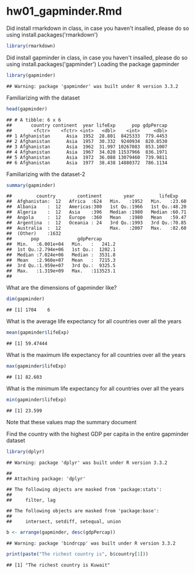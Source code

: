 hw01\_gapminder.Rmd
================

Did install rmarkdown in class, in case you haven't insalled, please do so using install.packages('rmarkdown')

``` r
library(rmarkdown)
```

Did install gapminder in class, in case you haven't insalled, please do so using install.packages('gapminder') Loading the package gapminder

``` r
library(gapminder)
```

    ## Warning: package 'gapminder' was built under R version 3.3.2

Familiarizing with the dataset

``` r
head(gapminder)
```

    ## # A tibble: 6 x 6
    ##       country continent  year lifeExp      pop gdpPercap
    ##        <fctr>    <fctr> <int>   <dbl>    <int>     <dbl>
    ## 1 Afghanistan      Asia  1952  28.801  8425333  779.4453
    ## 2 Afghanistan      Asia  1957  30.332  9240934  820.8530
    ## 3 Afghanistan      Asia  1962  31.997 10267083  853.1007
    ## 4 Afghanistan      Asia  1967  34.020 11537966  836.1971
    ## 5 Afghanistan      Asia  1972  36.088 13079460  739.9811
    ## 6 Afghanistan      Asia  1977  38.438 14880372  786.1134

Familiarizing with the dataset-2

``` r
summary(gapminder)
```

    ##         country        continent        year         lifeExp     
    ##  Afghanistan:  12   Africa  :624   Min.   :1952   Min.   :23.60  
    ##  Albania    :  12   Americas:300   1st Qu.:1966   1st Qu.:48.20  
    ##  Algeria    :  12   Asia    :396   Median :1980   Median :60.71  
    ##  Angola     :  12   Europe  :360   Mean   :1980   Mean   :59.47  
    ##  Argentina  :  12   Oceania : 24   3rd Qu.:1993   3rd Qu.:70.85  
    ##  Australia  :  12                  Max.   :2007   Max.   :82.60  
    ##  (Other)    :1632                                                
    ##       pop              gdpPercap       
    ##  Min.   :6.001e+04   Min.   :   241.2  
    ##  1st Qu.:2.794e+06   1st Qu.:  1202.1  
    ##  Median :7.024e+06   Median :  3531.8  
    ##  Mean   :2.960e+07   Mean   :  7215.3  
    ##  3rd Qu.:1.959e+07   3rd Qu.:  9325.5  
    ##  Max.   :1.319e+09   Max.   :113523.1  
    ## 

What are the dimensions of gapminder like?

``` r
dim(gapminder)
```

    ## [1] 1704    6

What is the average life expectancy for all countries over all the years

``` r
mean(gapminder$lifeExp)
```

    ## [1] 59.47444

What is the maximum life expectancy for all countries over all the years

``` r
max(gapminder$lifeExp)
```

    ## [1] 82.603

What is the minimum life expectancy for all countries over all the years

``` r
min(gapminder$lifeExp)
```

    ## [1] 23.599

Note that these values map the summary document

Find the country with the highest GDP per capita in the entire gapminder dataset

``` r
library(dplyr)
```

    ## Warning: package 'dplyr' was built under R version 3.3.2

    ## 
    ## Attaching package: 'dplyr'

    ## The following objects are masked from 'package:stats':
    ## 
    ##     filter, lag

    ## The following objects are masked from 'package:base':
    ## 
    ##     intersect, setdiff, setequal, union

``` r
b <- arrange(gapminder, desc(gdpPercap))
```

    ## Warning: package 'bindrcpp' was built under R version 3.3.2

``` r
print(paste("The richest country is", b$country[1]))
```

    ## [1] "The richest country is Kuwait"
